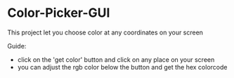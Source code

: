 # Color-Picker-GUI
This project let you choose color at any coordinates on your screen

Guide:
  - click on the 'get color' button and click on any place on your screen
  - you can adjust the rgb color below the button and get the hex colorcode
